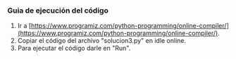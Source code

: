 ### Guia de ejecución del código

1. Ir a [https://www.programiz.com/python-programming/online-compiler/](https://www.programiz.com/python-programming/online-compiler/).
2. Copiar el código del archivo "solucion3.py" en idle online.
3. Para ejecutar el código darle en "Run".
